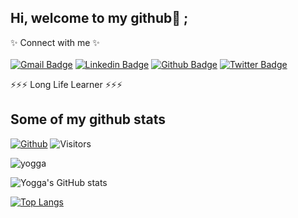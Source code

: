 ## Hi, welcome to my github👋 ;
✨ Connect with me ✨ <br> <br>
[![Gmail Badge](https://img.shields.io/badge/-arifyoga987@gmail.com-c14438?style=flat&logo=Gmail&logoColor=white&link=mailto:arifyoga987@gmail.com)](mailto:arifyoga987@gmail.com) 
[![Linkedin Badge](https://img.shields.io/badge/-arifyogaw-0072b1?style=flat&logo=Linkedin&logoColor=white&link=https://www.linkedin.com/in/arifyogaw/)](https://www.linkedin.com/in/arifyogaw/) 
[![Github Badge](https://img.shields.io/badge/-yogga-grey?style=flat&logo=github&logoColor=white&link=https://github.com/yogga/)](https://www.github.com/yogga/) [![Twitter Badge](https://img.shields.io/badge/-ar_yoga7-00acee?style=flat&logo=twitter&logoColor=white&link=https://twitter.com/ar_yoga7/)](https://www.twitter.com/ar_yoga7/) <p align='left'>⚡⚡⚡ Long Life Learner ⚡⚡⚡ </p> 
## Some of my github stats
[![Github](https://img.shields.io/github/followers/yogga?label=Followers&logo=Github)](https://github.com/yogga)
![Visitors](https://visitor-badge.laobi.icu/badge?page_id=yogga)
<p align=left> <img src=https://komarev.com/ghpvc/?username=yogga alt=yogga /> </p>

<!-- [![Yogga's GitHub stats](https://github-readme-stats.vercel.app/api?username=yogga)](https://github.com/yogga/github-readme-stats) -->

<!-- ![Yogga's GitHub stats](https://github-readme-stats.vercel.app/api?username=yogga&count_private=true&include_all_commits=true) -->

<!-- ![Yogga's GitHub stats](https://github-readme-stats.vercel.app/api?username=yogga&show_icons=true) -->

![Yogga's GitHub stats](https://github-readme-stats.vercel.app/api?username=yogga&count_private=true&include_all_commits=true&show_icons=true&theme=radical)

[![Top Langs](https://github-readme-stats.vercel.app/api/top-langs/?username=yogga&show_icons=true&theme=radical)](https://github.com/yogga/github-readme-stats)

<!-- [![Top Langs](https://github-readme-stats.vercel.app/api/top-langs/?username=yogga&layout=compact)](https://github.com/yogga/github-readme-stats) -->

<!--
**yogga/yogga** is a ✨ _special_ ✨ repository because its `README.md` (this file) appears on your GitHub profile.

Here are some ideas to get you started:

- 🔭 I’m currently working on ...
- 🌱 I’m currently learning ...
- 👯 I’m looking to collaborate on ...
- 🤔 I’m looking for help with ...
- 💬 Ask me about ...
- 📫 How to reach me: ...
- 😄 Pronouns: ...
- ⚡ Fun fact: ...

-->
